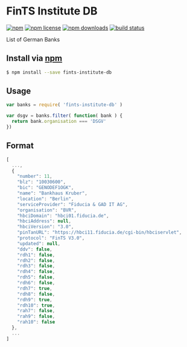# FinTS Institute DB
[![npm](https://img.shields.io/npm/v/fints-institute-db.svg?style=flat-square)](https://npmjs.com/package/fints-institute-db)
[![npm license](https://img.shields.io/npm/l/fints-institute-db.svg?style=flat-square)](https://npmjs.com/package/fints-institute-db)
[![npm downloads](https://img.shields.io/npm/dm/fints-institute-db.svg?style=flat-square)](https://npmjs.com/package/fints-institute-db)
[![build status](https://img.shields.io/travis/jhermsmeier/fints-institute-db/master.svg?style=flat-square)](https://travis-ci.org/jhermsmeier/fints-institute-db)

List of German Banks

## Install via [npm](https://npmjs.com)

```sh
$ npm install --save fints-institute-db
```

## Usage

```js
var banks = require( 'fints-institute-db' )
```

```js
var dsgv = banks.filter( function( bank ) {
  return bank.organisation === 'DSGV'
})
```

## Format

```js
[
  ...,
  {
    "number": 11,
    "blz": "10030600",
    "bic": "GENODEF1OGK",
    "name": "Bankhaus Kruber",
    "location": "Berlin",
    "serviceProvider": "Fiducia & GAD IT AG",
    "organisation": "BVR",
    "hbciDomain": "hbci01.fiducia.de",
    "hbciAddress": null,
    "hbciVersion": "3.0",
    "pinTanURL": "https://hbci11.fiducia.de/cgi-bin/hbciservlet",
    "protocol": "FinTS V3.0",
    "updated": null,
    "ddv": false,
    "rdh1": false,
    "rdh2": false,
    "rdh3": false,
    "rdh4": false,
    "rdh5": false,
    "rdh6": false,
    "rdh7": true,
    "rdh8": false,
    "rdh9": true,
    "rdh10": true,
    "rah7": false,
    "rah9": false,
    "rah10": false
  },
  ...
]
```
